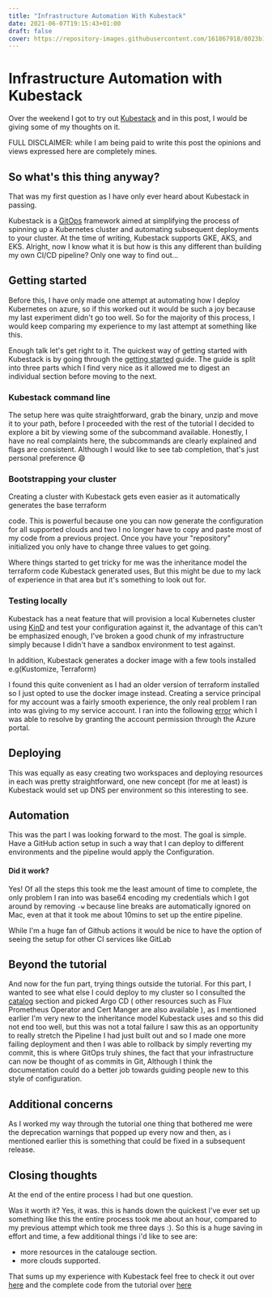```yaml
---
title: "Infrastructure Automation With Kubestack"
date: 2021-06-07T19:15:43+01:00
draft: false
cover: https://repository-images.githubusercontent.com/161867918/8023b100-c1a8-11e9-8296-b63c3c068427
---
```



# Infrastructure Automation with Kubestack

Over the weekend I got to try out [Kubestack](https://kubestack.com) and  in this post, I would be giving some of my thoughts on it.

FULL DISCLAIMER: while I am being paid to write this post the opinions  and views expressed here are completely mines.

## So what's this thing anyway?

That was my first question as I have only ever heard about Kubestack in  passing.

Kubestack is a [GitOps](https://about.gitlab.com/topics/gitops/)  framework aimed at simplifying the process of spinning up a Kubernetes  cluster and automating subsequent deployments to your cluster. At the  time of writing, Kubestack supports GKE, AKS, and EKS. Alright, now I  know what it is but how is this any different than building my own CI/CD  pipeline? Only one way to find out...

## Getting started

Before this, I have only made one attempt at automating how I deploy  Kubernetes on azure, so if this worked out it would be such a joy  because my last experiment didn't go too well. So for the majority of  this process, I would keep comparing my experience to my last attempt at  something like this.

Enough talk let's get right to it. The quickest way of getting started  with Kubestack is by going through the [getting  started](https://www.kubestack.com/framework/documentation/tutorial-get-started)  guide. The guide is split into three parts which I find very nice as it  allowed me to digest an individual section before moving to the next.

### Kubestack command line

The setup here was quite straightforward, grab the binary, unzip and  move it to your path, before I proceeded with the rest of the tutorial I  decided to explore a bit by viewing some of the subcommand available.  Honestly, I have no real complaints here, the subcommands are clearly  explained and flags are consistent. Although I would like to see tab  completion, that's just personal preference 😄

### Bootstrapping your cluster

Creating a cluster with Kubestack gets even easier as it automatically  generates the base terraform

code. This is powerful because one you can now generate the  configuration for all supported clouds and two I no longer have to copy  and paste most of my code from a previous project. Once you have your  "repository" initialized you only have to change three values to get  going.

Where things started to get tricky for me was the inheritance model the  terraform code Kubestack generated uses, But this might be due to my  lack of experience in that area but it's something to look out for.

### Testing locally

Kubestack has a neat feature that will provision a local Kubernetes  cluster using [KinD](https://kind.sigs.k8s.io/) and test your  configuration against it, the advantage of this can't be emphasized  enough, I've broken a good chunk of my infrastructure simply because I  didn't have a sandbox environment to test against.

In addition, Kubestack generates a docker image with a few tools  installed e.g(Kustomize, Terraform)

I found this quite convenient as I had an older version of terraform  installed so I just opted to use the docker image instead. Creating a  service principal for my account was a fairly smooth experience, the  only real problem I ran into was giving to my service account. I ran  into the following  [error](https://login.microsoftonline.com/error?code=50076) which I was  able to resolve by granting the account permission through the Azure  portal.

## Deploying

This was equally as easy creating two workspaces and deploying resources  in each was pretty straightforward, one new concept (for me at least) is  Kubestack would set up DNS per environment so this interesting to see.

## Automation

This was the part I was looking forward to the most. The goal is simple.  Have a GitHub action setup in such a way that I can deploy to different  environments and the pipeline would apply the Configuration.

#### Did it work?

Yes! Of all the steps this took me the least amount of time to complete,  the only problem I ran into was base64 encoding my credentials which I  got around by removing `-w` because line breaks are automatically ignored on Mac, even at that it took me about 10mins to set up the  entire pipeline.

While I'm a huge fan of Github actions it would be nice to have the  option of seeing the setup for other CI services like GitLab

## Beyond the tutorial

And now for the fun part, trying things outside the tutorial. For this  part, I wanted to see what else I could deploy to my cluster so I  consulted the [catalog](https://www.kubestack.com/catalog) section and  picked Argo CD ( other resources such as Flux Prometheus Operator and Cert Manger are also available ), as I mentioned earlier I'm very new to the inheritance  model Kubestack uses and so this did not end too well, but this was not  a total failure I saw this as an opportunity to really stretch the  Pipeline I had just built out and so I made one more failing deployment  and then I was able to rollback by simply reverting my commit, this is  where GitOps truly shines, the fact that your infrastructure can now be  thought of as commits in Git, Although I think the documentation could  do a better job towards guiding people new to this style of  configuration.

## Additional concerns

As I worked my way through the tutorial one thing that bothered me were the deprecation warnings that popped up every now and then, as i mentioned earlier this is something that could be fixed in a subsequent release.

## Closing thoughts

At the end of the entire process I had but one question.

Was it worth it? Yes, it was. this is hands down the quickest I've ever  set up something like this the entire process took me about an hour,  compared to my previous attempt which took me three days :). So this is a huge saving in effort and time, a few additional things i'd like to see are: 

- more resources in the catalouge section. 
- more clouds supported. 


That sums up my experience with  Kubestack feel free to check it out over [here](https://kubestack.com)  and the complete code from the tutorial over  [here](https://github.com/s1ntaxe770r/kubestack-sandbox)

